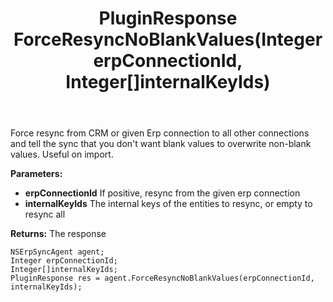 ﻿---
uid: crmscript_ref_NSErpSyncAgent_ForceResyncNoBlankValues
title: PluginResponse ForceResyncNoBlankValues(Integer erpConnectionId, Integer[]internalKeyIds)
intellisense: NSErpSyncAgent.ForceResyncNoBlankValues
keywords: NSErpSyncAgent, ForceResyncNoBlankValues
so.topic: reference
---

Force resync from CRM or given Erp connection to all other connections and tell the sync that you don't want blank values to overwrite non-blank values. Useful on import.

**Parameters:**
 - **erpConnectionId** If positive, resync from the given erp connection
 - **internalKeyIds** The internal keys of the entities to resync, or empty to resync all

**Returns:** The response

```crmscript
NSErpSyncAgent agent;
Integer erpConnectionId;
Integer[]internalKeyIds;
PluginResponse res = agent.ForceResyncNoBlankValues(erpConnectionId, internalKeyIds);
```

